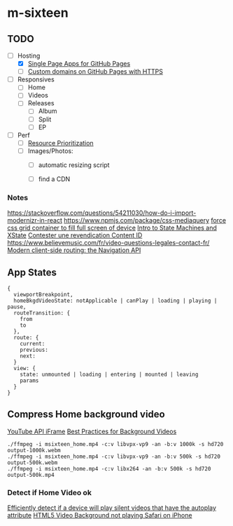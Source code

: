 # m-sixteen

## TODO

- [ ] Hosting
  - [x] [Single Page Apps for GitHub Pages](https://github.com/rafrex/spa-github-pages)
  - [ ] [Custom domains on GitHub Pages with HTTPS](https://github.blog/2018-05-01-github-pages-custom-domains-https/)
- [ ] Responsives
  - [ ] Home
  - [ ] Videos
  - [ ] Releases
    - [ ] Album
    - [ ] Split
    - [ ] EP
- [ ] Perf
  - [ ] [Resource Prioritization](https://developers.google.com/web/fundamentals/performance/resource-prioritization)
  - [ ] Images/Photos:
    - [ ] automatic resizing script
    - [ ] find a CDN


### Notes

https://stackoverflow.com/questions/54211030/how-do-i-import-modernizr-in-react
https://www.npmjs.com/package/css-mediaquery
[force css grid container to fill full screen of device](https://stackoverflow.com/a/43747245)
[Intro to State Machines and XState](https://github.com/kyleshevlin/intro-to-state-machines-and-xstate-course/tree/master/lessons)
[Contester une revendication Content ID](https://support.google.com/youtube/answer/2797454?hl=fr)
https://www.believemusic.com/fr/video-questions-legales-contact-fr/
[Modern client-side routing: the Navigation API](https://developer.chrome.com/docs/web-platform/navigation-api/)

## App States

```
{
  viewportBreakpoint,
  homeBkgdVideoState: notApplicable | canPlay | loading | playing | pause,
  routeTransition: {    
    from
    to
  },
  route: {
    current:
    previous:
    next:
  }
  view: {
    state: unmounted | loading | entering | mounted | leaving
    params
  }
}
```


## Compress Home background video

[YouTube API iFrame](https://developers.google.com/youtube/player_parameters#modestbranding)
[Best Practices for Background Videos](https://www.viget.com/articles/best-practices-for-background-videos/)

```
./ffmpeg -i msixteen_home.mp4 -c:v libvpx-vp9 -an -b:v 1000k -s hd720 output-1000k.webm
./ffmpeg -i msixteen_home.mp4 -c:v libvpx-vp9 -an -b:v 500k -s hd720 output-500k.webm
./ffmpeg -i msixteen_home.mp4 -c:v libx264 -an -b:v 500k -s hd720 output-500k.mp4
```

### Detect if Home Video ok

[Efficiently detect if a device will play silent videos that have the autoplay attribute](https://stackoverflow.com/a/44452458)
[HTML5 Video Background not playing Safari on iPhone](https://stackoverflow.com/a/59438421)
